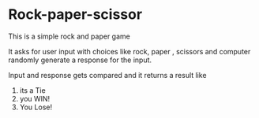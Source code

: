 # Rock-paper-scissor
This is a simple rock and paper game 

It asks for user input with choices like rock, paper , scissors and computer randomly generate a response for the input.

Input and response gets compared and it returns a result like

1. its a Tie
2. you WIN!
3. You Lose!